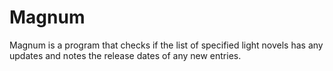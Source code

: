 # Magnum

Magnum is a program that checks if the list of specified light novels has any updates and notes the release dates of any new entries.
